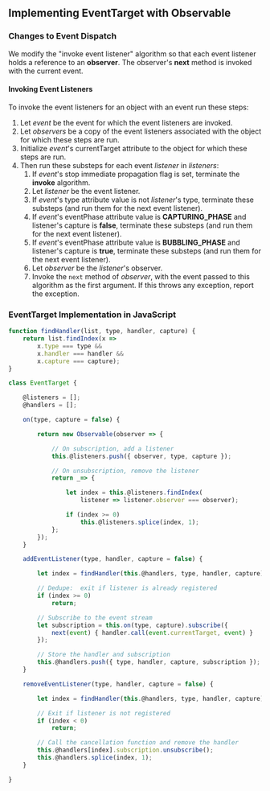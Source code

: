 ## Implementing EventTarget with Observable ##

### Changes to Event Dispatch ###

We modify the "invoke event listener" algorithm so that each event listener holds a
reference to an **observer**.  The observer's **next** method is invoked with the
current event.

#### Invoking Event Listeners ####

To invoke the event listeners for an object with an event run these steps:

1. Let *event* be the event for which the event listeners are invoked.
1. Let *observers* be a copy of the event listeners associated with the object for which
   these steps are run.
1. Initialize *event*'s currentTarget attribute to the object for which these steps are
   run.
1. Then run these substeps for each event *listener* in *listeners*:
    1. If *event*'s stop immediate propagation flag is set, terminate the **invoke**
       algorithm.
    1. Let *listener* be the event listener.
    1. If *event*'s type attribute value is not *listener*'s type, terminate these substeps
       (and run them for the next event listener).
    1. If *event*'s eventPhase attribute value is **CAPTURING_PHASE** and listener's
       capture is **false**, terminate these substeps (and run them for the next event
       listener).
    1. If *event*'s eventPhase attribute value is **BUBBLING_PHASE** and listener's
       capture is **true**, terminate these substeps (and run them for the next event
       listener).
    1. Let *observer* be the *listener*'s observer.
    1. Invoke the `next` method of *observer*, with the event passed to this algorithm
       as the first argument.  If this throws any exception, report the exception.

### EventTarget Implementation in JavaScript ###

```js
function findHandler(list, type, handler, capture) {
    return list.findIndex(x =>
        x.type === type &&
        x.handler === handler &&
        x.capture === capture);
}

class EventTarget {

    @listeners = [];
    @handlers = [];

    on(type, capture = false) {

        return new Observable(observer => {

            // On subscription, add a listener
            this.@listeners.push({ observer, type, capture });

            // On unsubscription, remove the listener
            return _=> {

                let index = this.@listeners.findIndex(
                    listener => listener.observer === observer);

                if (index >= 0)
                    this.@listeners.splice(index, 1);
            };
        });
    }

    addEventListener(type, handler, capture = false) {

        let index = findHandler(this.@handlers, type, handler, capture);

        // Dedupe:  exit if listener is already registered
        if (index >= 0)
            return;

        // Subscribe to the event stream
        let subscription = this.on(type, capture).subscribe({
            next(event) { handler.call(event.currentTarget, event) }
        });

        // Store the handler and subscription
        this.@handlers.push({ type, handler, capture, subscription });
    }

    removeEventListener(type, handler, capture = false) {

        let index = findHandler(this.@handlers, type, handler, capture);

        // Exit if listener is not registered
        if (index < 0)
            return;

        // Call the cancellation function and remove the handler
        this.@handlers[index].subscription.unsubscribe();
        this.@handlers.splice(index, 1);
    }

}
```
